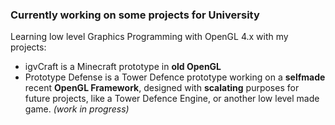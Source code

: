 ### Currently working on some projects for University

Learning low level Graphics Programming with OpenGL 4.x with my projects:
- igvCraft is a Minecraft prototype in **old OpenGL**
- Prototype Defense is a Tower Defence prototype working on a **selfmade** recent **OpenGL Framework**, designed with **scalating** purposes for future projects, like a Tower Defence Engine, or another low level made game. *(work in progress)*
